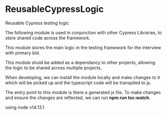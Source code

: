 # ReusableCypressLogic

Reusable Cypress testing logic</p>

The following module is used in conjunction with other Cypress Libraries, to store shared code across the framework.</p>

This module stores the main logic in the testing framework for the interview with primary bid.</p>

This module shuld be added as a dependancy to other projects, allowing the logic to be shared across multiple projects.</p>

When developing, we can install the module locally and make changes to it which will be picked up and the typescript code will be transpiled to js.</p>

The entry point to this module is there a generated js file. To make changes and ensure the changes are reflected, we can run **npm run tsc:watch**.</p>

using node v14.13.1</p>
